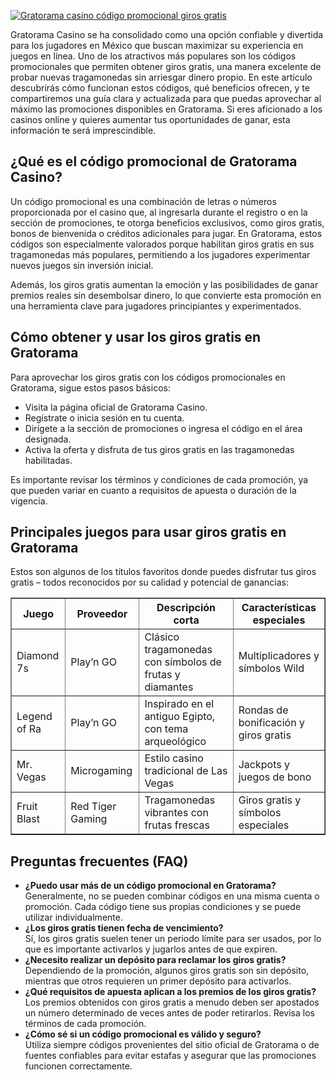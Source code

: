 [![Gratorama casino código promocional giros gratis](https://123-caf.pages.dev/gitsignup.png)](https://vrmoo.ru/Bt82HjjY)

<p>Gratorama Casino se ha consolidado como una opción confiable y divertida para los jugadores en México que buscan maximizar su experiencia en juegos en línea. Uno de los atractivos más populares son los códigos promocionales que permiten obtener giros gratis, una manera excelente de probar nuevas tragamonedas sin arriesgar dinero propio. En este artículo descubrirás cómo funcionan estos códigos, qué beneficios ofrecen, y te compartiremos una guía clara y actualizada para que puedas aprovechar al máximo las promociones disponibles en Gratorama. Si eres aficionado a los casinos online y quieres aumentar tus oportunidades de ganar, esta información te será imprescindible.</p>  <h2>¿Qué es el código promocional de Gratorama Casino?</h2> <p>Un código promocional es una combinación de letras o números proporcionada por el casino que, al ingresarla durante el registro o en la sección de promociones, te otorga beneficios exclusivos, como giros gratis, bonos de bienvenida o créditos adicionales para jugar. En Gratorama, estos códigos son especialmente valorados porque habilitan giros gratis en sus tragamonedas más populares, permitiendo a los jugadores experimentar nuevos juegos sin inversión inicial.</p> <p>Además, los giros gratis aumentan la emoción y las posibilidades de ganar premios reales sin desembolsar dinero, lo que convierte esta promoción en una herramienta clave para jugadores principiantes y experimentados.</p>  <h2>Cómo obtener y usar los giros gratis en Gratorama</h2> <p>Para aprovechar los giros gratis con los códigos promocionales en Gratorama, sigue estos pasos básicos:</p> <ul> <li>Visita la página oficial de Gratorama Casino.</li> <li>Regístrate o inicia sesión en tu cuenta.</li> <li>Dirígete a la sección de promociones o ingresa el código en el área designada.</li> <li>Activa la oferta y disfruta de tus giros gratis en las tragamonedas habilitadas.</li> </ul> <p>Es importante revisar los términos y condiciones de cada promoción, ya que pueden variar en cuanto a requisitos de apuesta o duración de la vigencia.</p>  <h2>Principales juegos para usar giros gratis en Gratorama</h2> <p>Estos son algunos de los títulos favoritos donde puedes disfrutar tus giros gratis – todos reconocidos por su calidad y potencial de ganancias:</p> <table border="1" cellspacing="0" cellpadding="5"> <thead> <tr> <th>Juego</th> <th>Proveedor</th> <th>Descripción corta</th> <th>Características especiales</th> </tr> </thead> <tbody> <tr> <td>Diamond 7s</td> <td>Play’n GO</td> <td>Clásico tragamonedas con símbolos de frutas y diamantes</td> <td>Multiplicadores y símbolos Wild</td> </tr> <tr> <td>Legend of Ra</td> <td>Play’n GO</td> <td>Inspirado en el antiguo Egipto, con tema arqueológico</td> <td>Rondas de bonificación y giros gratis</td> </tr> <tr> <td>Mr. Vegas</td> <td>Microgaming</td> <td>Estilo casino tradicional de Las Vegas</td> <td>Jackpots y juegos de bono</td> </tr> <tr> <td>Fruit Blast</td> <td>Red Tiger Gaming</td> <td>Tragamonedas vibrantes con frutas frescas</td> <td>Giros gratis y símbolos especiales</td> </tr> </tbody> </table>  <h2>Preguntas frecuentes (FAQ)</h2> <ul> <li><strong>¿Puedo usar más de un código promocional en Gratorama?</strong><br>Generalmente, no se pueden combinar códigos en una misma cuenta o promoción. Cada código tiene sus propias condiciones y se puede utilizar individualmente.</li> <li><strong>¿Los giros gratis tienen fecha de vencimiento?</strong><br>Sí, los giros gratis suelen tener un periodo límite para ser usados, por lo que es importante activarlos y jugarlos antes de que expiren.</li> <li><strong>¿Necesito realizar un depósito para reclamar los giros gratis?</strong><br>Dependiendo de la promoción, algunos giros gratis son sin depósito, mientras que otros requieren un primer depósito para activarlos.</li> <li><strong>¿Qué requisitos de apuesta aplican a los premios de los giros gratis?</strong><br>Los premios obtenidos con giros gratis a menudo deben ser apostados un número determinado de veces antes de poder retirarlos. Revisa los términos de cada promoción.</li> <li><strong>¿Cómo sé si un código promocional es válido y seguro?</strong><br>Utiliza siempre códigos provenientes del sitio oficial de Gratorama o de fuentes confiables para evitar estafas y asegurar que las promociones funcionen correctamente.</li> </ul>